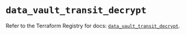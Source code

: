 # `data_vault_transit_decrypt`

Refer to the Terraform Registry for docs: [`data_vault_transit_decrypt`](https://registry.terraform.io/providers/hashicorp/vault/4.0.0/docs/data-sources/transit_decrypt).

